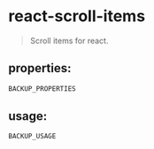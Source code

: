 # react-scroll-items
> Scroll items for react.


## properties:
```javascript
BACKUP_PROPERTIES
```

## usage:
```jsx
BACKUP_USAGE
```
